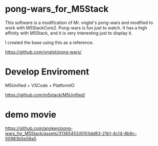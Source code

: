 # pong-wars_for_M5Stack

This software is a modification of Mr. vnglst's pong-wars and modified to work with M5StackCore2.
Pong-wars is fun just to watch. It has a high affinity with M5Stack, and it is very interesting just to display it.

I created the base using this as a reference.

https://github.com/vnglst/pong-wars/

# Develop Enviroment
M5Unified + VSCode + PlatformIO 

https://github.com/m5stack/M5Unified/

# demo movie
https://github.com/anoken/pong-wars_for_M5Stack/assets/31365453/6103dd83-21b1-4c14-8b9c-00983b5e58a5

